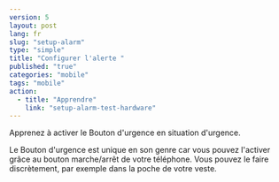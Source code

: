 ```yaml
---
version: 5
layout: post
lang: fr
slug: "setup-alarm"
type: "simple"
title: "Configurer l'alerte "
published: "true"
categories: "mobile"
tags: "mobile"
action: 
  - title: "Apprendre"
    link: "setup-alarm-test-hardware"
---
```


Apprenez à activer le Bouton d'urgence en situation d'urgence. 

Le Bouton d'urgence est unique en son genre car vous pouvez l'activer grâce au bouton marche/arrêt de votre téléphone. Vous pouvez le faire discrètement, par exemple dans la poche de votre veste. 
